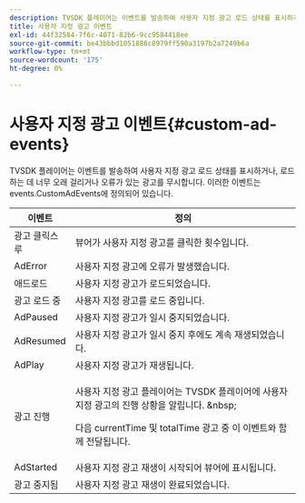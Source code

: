 ```yaml
---
description: TVSDK 플레이어는 이벤트를 발송하여 사용자 지정 광고 로드 상태를 표시하거나, 로드하는 데 너무 오래 걸리거나 오류가 있는 광고를 무시합니다. 이러한 이벤트는 events.CustomAdEvents에 정의되어 있습니다.
title: 사용자 지정 광고 이벤트
exl-id: 44f32584-7f6c-4071-82b6-9cc9584418ee
source-git-commit: be43bbbd1051886c8979ff590a3197b2a7249b6a
workflow-type: tm+mt
source-wordcount: '175'
ht-degree: 0%

---
```


# 사용자 지정 광고 이벤트{#custom-ad-events}

TVSDK 플레이어는 이벤트를 발송하여 사용자 지정 광고 로드 상태를 표시하거나, 로드하는 데 너무 오래 걸리거나 오류가 있는 광고를 무시합니다. 이러한 이벤트는 events.CustomAdEvents에 정의되어 있습니다.

<table id="table_718700E0F0B042F882ED131F79E01D4E"> 
 <thead> 
  <tr> 
   <th colname="col1" class="entry"> 이벤트 </th> 
   <th colname="col2" class="entry"> 정의 </th> 
  </tr> 
 </thead>
 <tbody> 
  <tr> 
   <td colname="col1"> <span class="codeph"> 광고 클릭스루 </span> </td> 
   <td colname="col2"> 뷰어가 사용자 지정 광고를 클릭한 횟수입니다. </td> 
  </tr> 
  <tr> 
   <td colname="col1"> <span class="codeph"> AdError </span> </td> 
   <td colname="col2"> 사용자 지정 광고에 오류가 발생했습니다. </td> 
  </tr> 
  <tr> 
   <td colname="col1"> <span class="codeph"> 애드로드 </span> </td> 
   <td colname="col2"> 사용자 지정 광고가 로드되었습니다.  </td> 
  </tr> 
  <tr> 
   <td colname="col1"> <span class="codeph"> 광고 로드 중 </span> </td> 
   <td colname="col2"> 사용자 지정 광고를 로드 중입니다. </td> 
  </tr> 
  <tr> 
   <td colname="col1"> <span class="codeph"> AdPaused </span> </td> 
   <td colname="col2"> 사용자 지정 광고가 일시 중지되었습니다. </td> 
  </tr> 
  <tr> 
   <td colname="col1"> <span class="codeph"> AdResumed </span> </td> 
   <td colname="col2"> 사용자 지정 광고가 일시 중지 후에도 계속 재생되었습니다. </td> 
  </tr> 
  <tr> 
   <td colname="col1"> <span class="codeph"> AdPlay </span> </td> 
   <td colname="col2"> 사용자 지정 광고가 재생됩니다. </td> 
  </tr> 
  <tr> 
   <td colname="col1"> <span class="codeph"> 광고 진행 </span> </td> 
   <td colname="col2"> <p>사용자 지정 광고 플레이어는 TVSDK 플레이어에 사용자 지정 광고의 진행 상황을 알립니다. &amp;nbsp; </p> <p>다음 <span class="codeph"> currentTime </span> 및 <span class="codeph"> totalTime </span> 광고 중 이 이벤트와 함께 전달됩니다. </p> </td> 
  </tr> 
  <tr> 
   <td colname="col1"> AdStarted </td> 
   <td colname="col2"> 사용자 지정 광고 재생이 시작되어 뷰어에 표시됩니다.  </td> 
  </tr> 
  <tr> 
   <td colname="col1"> 광고 중지됨 </td> 
   <td colname="col2"> 사용자 지정 광고 재생이 완료되었습니다. </td> 
  </tr> 
 </tbody> 
</table>

<!--<a id="section_027774C2A47C453BA9DED61C6F8567C3"></a>-->
